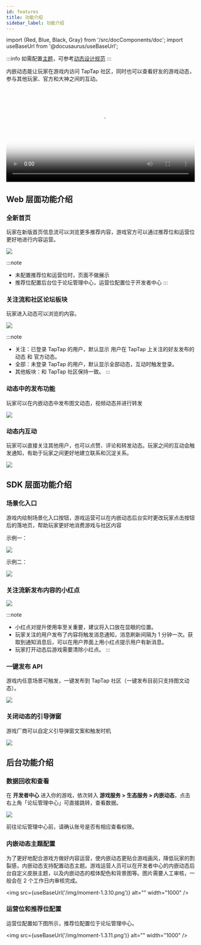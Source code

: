 ```yaml
---
id: features
title: 功能介绍
sidebar_label: 功能介绍
---
```

import {Red, Blue, Black, Gray} from '/src/docComponents/doc';
import useBaseUrl from '@docusaurus/useBaseUrl';


:::info
如需配置[主题](#内嵌动态主题配置)，可参考[动态设计规范](/design/design-moment/)
:::

内嵌动态能让玩家在游戏内访问 TapTap 社区，同时也可以查看好友的游戏动态，参与其他玩家、官方和大神之间的互动。

<video controls poster="https://capacity-files.lncld.net/mhJHi9jngyobIlPVADDM8X7eGOqmTBAb/0af2062a4ee1cc2ff29bdf56a96c3041.png" src="https://capacity-files.lncld.net/t68F6kSo2u1GFRUsY6vlYfGA8juBlzaW/07181438%20%E5%86%85%E5%B5%8C%E5%8A%A8%E6%80%81%E4%BB%8B%E7%BB%8D.mp4" width='100%' ></video>


## Web 层面功能介绍
### 全新首页
玩家在新版首页信息流可以浏览更多推荐内容，游戏官方可以通过推荐位和运营位更好地进行内容运营。

![](/img/moment-1.3.1.png)

:::note
- 未配置推荐位和运营位时，页面不做展示
- 推荐位配置后台位于论坛管理中心，运营位配置位于开发者中心
:::

### 关注流和社区论坛板块
玩家进入动态可以浏览的内容。

![](/img/moment-1.3.2.png)

:::note
- 关注：已登录 TapTap 的用户，默认显示 用户在 TapTap 上关注的好友发布的动态 和 官方动态。
- 全部：未登录 TapTap 的用户，默认显示全部动态，互动时触发登录。
- 其他板块：和 TapTap 社区保持一致。
:::


### 动态中的发布功能
玩家可以在内嵌动态中发布图文动态，视频动态并进行转发


![](/img/moment-1.3.3.png)


### 动态内互动
玩家可以直接关注其他用户，也可以点赞、评论和转发动态。玩家之间的互动会触发通知，有助于玩家之间更好地建立联系和沉淀关系。

![](/img/moment-1.3.4.png)

## SDK 层面功能介绍
### 场景化入口
游戏内绘制场景化入口按钮，游戏运营可以在内嵌动态后台实时更改玩家点击按钮后的落地页，帮助玩家更好地消费游戏与社区内容

示例一：

![](/img/moment-1.3.5.png)

示例二：

![](/img/moment-1.3.6.png)


### 关注流新发布内容的小红点

![](/img/moment-1.3.7.png)

:::note
- 小红点对提升使用率至关重要，建议将入口放在显眼的位置。
- 玩家关注的用户发布了内容将触发消息通知，消息刷新间隔为 1 分钟一次。获取到通知消息后，可以在用户界面上用小红点提示用户有新消息。
- 玩家打开动态后游戏需要清除小红点。
:::


### 一键发布 API
游戏内任意场景可触发，一键发布到 TapTap 社区（一键发布目前只支持图文动态）。


![](/img/moment-1.3.12.png)


### 关闭动态的引导弹窗
游戏厂商可以自定义引导弹窗文案和触发时机

![](/img/moment-1.3.8.png)



## 后台功能介绍
### 数据回收和查看

在 **开发者中心** 进入你的游戏，依次转入 **游戏服务 > 生态服务 > 内嵌动态**，点击右上角「论坛管理中心」可直接跳转，查看数据。

![](/img/moment-1.3.9.png)

前往论坛管理中心前，请确认账号是否有相应查看权限。


### 内嵌动态主题配置

为了更好地配合游戏方做好内容运营，使内嵌动态更贴合游戏画风，降低玩家的割裂感，内嵌动态支持配置动态主题。游戏运营人员可以在开发者中心的内嵌动态后台自定义皮肤主题，以及内嵌动态的框体配色和背景图等。图片需要人工审核，一般会在 2 个工作日内审核完成。

<img src={useBaseUrl('/img/moment-1.3.10.png')} alt="" width="1000" />

### 运营位和推荐位配置

运营位配置如下图所示，推荐位配置位于论坛管理中心。

<img src={useBaseUrl('/img/moment-1.3.11.png')} alt="" width="1000" />

